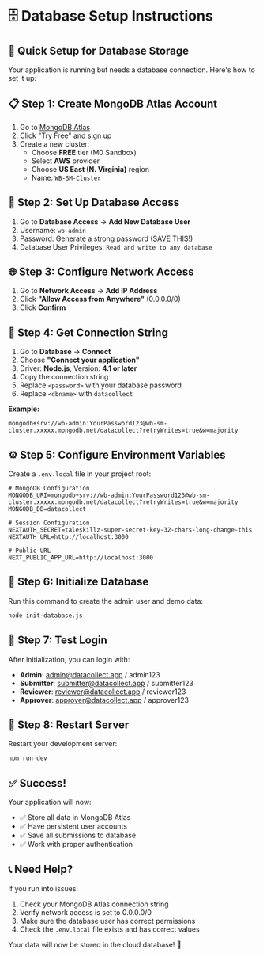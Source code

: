 # 🗄️ Database Setup Instructions

## 🎯 Quick Setup for Database Storage

Your application is running but needs a database connection. Here's how to set it up:

## 📋 **Step 1: Create MongoDB Atlas Account**

1. Go to [MongoDB Atlas](https://cloud.mongodb.com)
2. Click "Try Free" and sign up
3. Create a new cluster:
   - Choose **FREE** tier (M0 Sandbox)
   - Select **AWS** provider
   - Choose **US East (N. Virginia)** region
   - Name: `WB-SM-Cluster`

## 🔐 **Step 2: Set Up Database Access**

1. Go to **Database Access** → **Add New Database User**
2. Username: `wb-admin`
3. Password: Generate a strong password (SAVE THIS!)
4. Database User Privileges: `Read and write to any database`

## 🌐 **Step 3: Configure Network Access**

1. Go to **Network Access** → **Add IP Address**
2. Click **"Allow Access from Anywhere"** (0.0.0.0/0)
3. Click **Confirm**

## 🔗 **Step 4: Get Connection String**

1. Go to **Database** → **Connect**
2. Choose **"Connect your application"**
3. Driver: **Node.js**, Version: **4.1 or later**
4. Copy the connection string
5. Replace `<password>` with your database password
6. Replace `<dbname>` with `datacollect`

**Example:**
```
mongodb+srv://wb-admin:YourPassword123@wb-sm-cluster.xxxxx.mongodb.net/datacollect?retryWrites=true&w=majority
```

## ⚙️ **Step 5: Configure Environment Variables**

Create a `.env.local` file in your project root:

```env
# MongoDB Configuration
MONGODB_URI=mongodb+srv://wb-admin:YourPassword123@wb-sm-cluster.xxxxx.mongodb.net/datacollect?retryWrites=true&w=majority
MONGODB_DB=datacollect

# Session Configuration
NEXTAUTH_SECRET=taleskillz-super-secret-key-32-chars-long-change-this
NEXTAUTH_URL=http://localhost:3000

# Public URL
NEXT_PUBLIC_APP_URL=http://localhost:3000
```

## 🚀 **Step 6: Initialize Database**

Run this command to create the admin user and demo data:

```bash
node init-database.js
```

## 🎉 **Step 7: Test Login**

After initialization, you can login with:

- **Admin**: admin@datacollect.app / admin123
- **Submitter**: submitter@datacollect.app / submitter123
- **Reviewer**: reviewer@datacollect.app / reviewer123
- **Approver**: approver@datacollect.app / approver123

## 🔄 **Step 8: Restart Server**

Restart your development server:

```bash
npm run dev
```

## ✅ **Success!**

Your application will now:
- ✅ Store all data in MongoDB Atlas
- ✅ Have persistent user accounts
- ✅ Save all submissions to database
- ✅ Work with proper authentication

## 📞 **Need Help?**

If you run into issues:
1. Check your MongoDB Atlas connection string
2. Verify network access is set to 0.0.0.0/0
3. Make sure the database user has correct permissions
4. Check the `.env.local` file exists and has correct values

Your data will now be stored in the cloud database! 🚀
